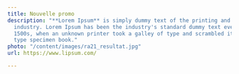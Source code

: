 ```yaml
---
title: Nouvelle promo
description: "**Lorem Ipsum** is simply dummy text of the printing and typesetting
  industry. Lorem Ipsum has been the industry's standard dummy text ever since the
  1500s, when an unknown printer took a galley of type and scrambled it to make a
  type specimen book."
photo: "/content/images/ra21_resultat.jpg"
url: https://www.lipsum.com/

---
```

